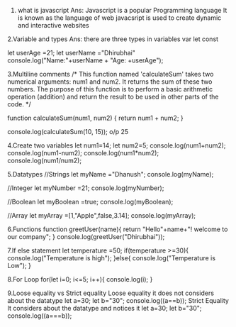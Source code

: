 1. what is javascript
Ans: Javascript is a popular Programming language
It is known as the language of web
javacsript is used to  create dynamic and interactive websites

2.Variable and types
Ans: there are three types in variables
var 
let 
const

let userAge =21;
let userName ="Dhirubhai"
console.log("Name:"+userName + "Age: +userAge");

3.Multiline comments 
/*
This function named 'calculateSum' takes two numerical arguments: num1 and num2.
It returns the sum of these two numbers.
The purpose of this function is to perform a basic arithmetic operation (addition)
and return the result to be used in other parts of the code.
*/

function calculateSum(num1, num2) {
    return num1 + num2;
}

console.log(calculateSum(10, 15));
o/p 25

4.Create two variables
let num1=14;
let num2=5;
console.log(num1+num2);
console.log(num1-num2);
console.log(num1*num2);
console.log(num1/num2);

5.Datatypes
//Strings
let myName ="Dhanush";
console.log(myName);

//Integer
let myNumber =21;
console.log(myNumber);

//Boolean
let myBoolean =true;
console.log(myBoolean);

//Array
let myArray =[1,"Apple",false,3.14];
console.log(myArray);

6.Functions
function greetUser(name){
    return "Hello"+name+"! welcome to our company";
}
console.log(greetUser("Dhirubhai"));

7.If else statement
let temperature =50;
if(temperature >=30){
    console.log("Temperature is high");
}else{
    console.log("Temperature is Low");
}

8.For Loop
for(let i=0; i<=5; i++){
    console.log(i);
}

9.Loose equality vs Strict equality
Loose equality
it does not considers about the datatype
let a=30;
let b="30";
console.log((a==b));
Strict Equality
It considers about the datatype and notices it
let a=30;
let b="30";
console.log((a===b));
